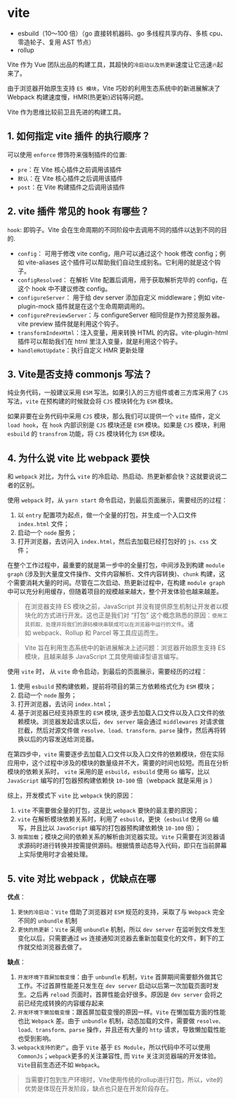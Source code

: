 # vite

- esbuild（10～100 倍）（go 直接转机器码、go 多线程共享内存、多核 cpu、零造轮子、复用 AST 节点）
- rollup

Vite 作为 Vue 团队出品的构建工具，其超快的`冷启动以及热更新`速度让它迅速🔥起来了。

由于浏览器开始原生支持 `ES 模块`，Vite 巧妙的利用生态系统中的新进展解决了 Webpack 构建速度慢，HMR(热更新)迟钝等问题。

Vite 作为思维比较前卫且先进的构建工具。

## 1. 如何指定 vite 插件 的执行顺序？

可以使用 `enforce` 修饰符来强制插件的位置:

- `pre`：在 Vite 核心插件之前调用该插件
- `默认`：在 Vite 核心插件之后调用该插件
- `post`：在 Vite 构建插件之后调用该插件

## 2. vite 插件 常见的 hook 有哪些？

`hook`: 即钩子。Vite 会在生命周期的不同阶段中去调用不同的插件以达到不同的目的.

- `config`： 可用于修改 vite config，用户可以通过这个 hook 修改 config；例如 vite-aliases 这个插件可以帮助我们自动生成别名。它利用的就是这个钩子。
- `configResolved`： 在解析 Vite 配置后调用，用于获取解析完毕的 config，在这个 hook 中不建议修改 config。
- `configureServer`： 用于给 dev server 添加自定义 middleware；例如 vite-plugin-mock 插件就是在这个生命周期调用的。
- `configurePreviewServer`：与 configureServer 相同但是作为预览服务器。vite preview 插件就是利用这个钩子。
- `transformIndexHtml`：注入变量，用来转换 HTML 的内容。vite-plugin-html 插件可以帮助我们在 html 里注入变量，就是利用这个钩子。
- `handleHotUpdate`：执行自定义 HMR 更新处理

## 3. Vite是否支持 commonjs 写法？

纯业务代码，一般建议采用 `ESM` 写法。如果引入的三方组件或者三方库采用了 `CJS` 写法，`vite` 在预构建的时候就会将 `CJS` 模块转化为 `ESM` 模块。

如果非要在业务代码中采用 `CJS` 模块，那么我们可以提供一个 `vite` 插件，定义 `load hook`，在 `hook` 内部识别是 `CJS` 模块还是 `ESM` 模块。如果是 `CJS` 模块，利用 `esbuild` 的 `transfrom` 功能，将 `CJS` 模块转化为 `ESM` 模块。

## 4. 为什么说 vite 比 webpack 要快

和 `webpack` 对比，为什么 `vite` 的冷启动、热启动、热更新都会快？这就要说说二者的区别。

使用 `webpack` 时，从 `yarn start` 命令启动，到最后页面展示，需要经历的过程：

1. 以 `entry` 配置项为起点，做一个全量的打包，并生成一个入口文件 `index.html` 文件；
2. 启动一个 `node` 服务；
3. 打开浏览器，去访问入 `index.html`，然后去加载已经打包好的 `js、css` 文件；

在整个工作过程中，最重要的就是第一步中的全量打包，中间涉及到构建 `module graph` (涉及到大量度文件操作、文件内容解析、文件内容转换)、`chunk` 构建，这个需要消耗大量的时间。尽管在二次启动、热更新过程中，在构建 `module graph` 中可以充分利用缓存，但随着项目的规模越来越大，整个开发体验也越来越差。

>在浏览器支持 ES 模块之前，JavaScript 并没有提供原生机制让开发者以模块化的方式进行开发。这也正是我们对 “打包” 这个概念熟悉的原因：`使用工具抓取、处理并将我们的源码模块串联成可以在浏览器中运行的文件`。诸如 webpack、Rollup 和 Parcel 等工具应运而生。

>Vite 旨在利用生态系统中的新进展解决上述问题：浏览器开始原生支持 ES 模块，且越来越多 JavaScript 工具使用编译型语言编写。

使用 `vite` 时， 从 `vite` 命令启动，到最后的页面展示，需要经历的过程：

1. 使用 `esbuild` 预构建依赖，提前将项目的第三方依赖格式化为 `ESM` 模块；
2. 启动一个 `node` 服务；
3. 打开浏览器，去访问 `index.html`；
4. 基于浏览器已经支持原生的 `ESM` 模块, 逐步去加载入口文件以及入口文件的依赖模块。浏览器发起请求以后，`dev server` 端会通过 `middlewares` 对请求做拦截，然后对源文件做 `resolve、load、transform、parse` 操作，然后再将转换以后的内容发送给浏览器。

在第四步中，`vite` 需要逐步去加载入口文件以及入口文件的依赖模块，但在实际应用中，这个过程中涉及的模块的数量级并不大，需要的时间也较短。而且在分析模块的依赖关系时， `vite` 采用的是 `esbuild`，`esbuild` 使用 `Go` 编写，比以 `JavaScript` 编写的打包器预构建依赖快 `10-100` 倍（webpack 就是采用 js ）

综上，开发模式下 `vite` 比 `webpack` 快的原因：

1. `vite` 不需要做全量的打包，这是比 `webpack` 要快的最主要的原因；
2. `vite` 在解析模块依赖关系时，利用了 `esbuild`，更快（`esbuild` 使用 `Go` 编写，并且比以 `JavaScript` 编写的打包器预构建依赖快 `10-100` 倍）；
3. `按需加载`；模块之间的依赖关系的解析由浏览器实现。`Vite` 只需要在浏览器请求源码时进行转换并按需提供源码。根据情景动态导入代码，即只在当前屏幕上实际使用时才会被处理。

## 5. vite 对比 webpack ，优缺点在哪

**优点**：

1. `更快的冷启动`：`Vite` 借助了浏览器对 `ESM` 规范的支持，采取了与 `Webpack` 完全不同的 `unbundle` 机制
2. `更快的热更新`：`Vite` 采用 `unbundle` 机制，所以 `dev server` 在监听到文件发生变化以后，只需要通过 `ws` 连接通知浏览器去重新加载变化的文件，剩下的工作就交给浏览器去做了。

**缺点**：

1. `开发环境下首屏加载变慢`：由于 `unbundle` 机制，`Vite` 首屏期间需要额外做其它工作。不过首屏性能差只发生在 `dev server` 启动以后第一次加载页面时发生。之后再 `reload` 页面时，首屏性能会好很多。原因是 `dev server` 会将之前已经完成转换的内容缓存起来
2. `开发环境下懒加载变慢`：跟首屏加载变慢的原因一样。`Vite` 在懒加载方面的性能也比 `Webpack` 差。由于 `unbundle` 机制，动态加载的文件，需要做 `resolve、load、transform、parse` 操作，并且还有大量的 `http` 请求，导致懒加载性能也受到影响。
3. `webpack支持的更广`。由于 `Vite` 基于 `ES Module`，所以代码中不可以使用 `CommonJs`；`webpack`更多的关注兼容性, 而 `Vite` 关注浏览器端的开发体验。`Vite`目前生态还不如 `Webpack`。

>当需要打包到生产环境时，Vite使用传统的rollup进行打包，所以，vite的优势是体现在开发阶段，缺点也只是在开发阶段存在。
